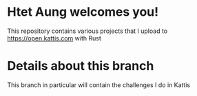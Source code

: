 # Htet Aung welcomes you!

This repository contains various projects that I upload to https://open.kattis.com with Rust

# Details about this branch

This branch in particular will contain the challenges I do in Kattis

